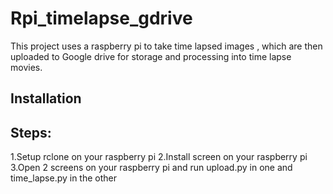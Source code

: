 # Rpi_timelapse_gdrive
This project uses a raspberry pi to take time lapsed images , which are then uploaded to Google drive for storage and processing into time lapse movies.
## Installation
## Steps:
1.Setup rclone on your raspberry pi
2.Install screen on your raspberry pi
3.Open 2 screens on your raspberry pi and run upload.py in one and time_lapse.py in the other

